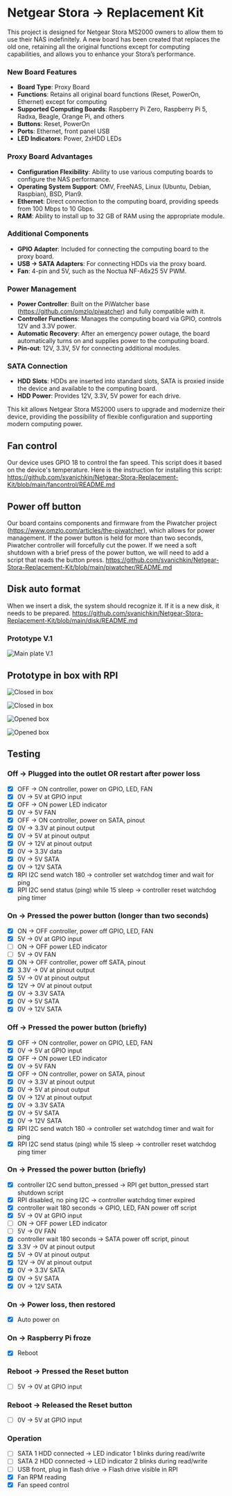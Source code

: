 # Netgear Stora → Replacement Kit

This project is designed for Netgear Stora MS2000 owners to allow them to use their NAS indefinitely. A new board has been created that replaces the old one, retaining all the original functions except for computing capabilities, and allows you to enhance your Stora’s performance.

### New Board Features

- **Board Type**: Proxy Board
- **Functions**: Retains all original board functions (Reset, PowerOn, Ethernet) except for computing
- **Supported Computing Boards**: Raspberry Pi Zero, Raspberry Pi 5, Radxa, Beagle, Orange Pi, and others
- **Buttons**: Reset, PowerOn
- **Ports**: Ethernet, front panel USB
- **LED Indicators**: Power, 2xHDD LEDs

### Proxy Board Advantages

- **Configuration Flexibility**: Ability to use various computing boards to configure the NAS performance.
- **Operating System Support**: OMV, FreeNAS, Linux (Ubuntu, Debian, Raspbian), BSD, Plan9.
- **Ethernet**: Direct connection to the computing board, providing speeds from 100 Mbps to 10 Gbps.
- **RAM**: Ability to install up to 32 GB of RAM using the appropriate module.

### Additional Components

- **GPIO Adapter**: Included for connecting the computing board to the proxy board.
- **USB → SATA Adapters**: For connecting HDDs via the proxy board.
- **Fan**: 4-pin and 5V, such as the Noctua NF-A6x25 5V PWM.

### Power Management

- **Power Controller**: Built on the PiWatcher base (https://github.com/omzlo/piwatcher) and fully compatible with it.
- **Controller Functions**: Manages the computing board via GPIO, controls 12V and 3.3V power.
- **Automatic Recovery**: After an emergency power outage, the board automatically turns on and supplies power to the computing board.
- **Pin-out**: 12V, 3.3V, 5V for connecting additional modules.

### SATA Connection

- **HDD Slots**: HDDs are inserted into standard slots, SATA is proxied inside the device and available to the computing board.
- **HDD Power**: Provides 12V, 3.3V, 5V power for each drive.

This kit allows Netgear Stora MS2000 users to upgrade and modernize their device, providing the possibility of flexible configuration and supporting modern computing power.

## Fan control

Our device uses GPIO 18 to control the fan speed. This script does it based on the device's temperature. Here is the instruction for installing this script: 
https://github.com/svanichkin/Netgear-Stora-Replacement-Kit/blob/main/fancontrol/README.md

## Power off button

Our board contains components and firmware from the Piwatcher project (https://www.omzlo.com/articles/the-piwatcher), which allows for power management. If the power button is held for more than two seconds, Piwatcher controller will forcefully cut the power. If we need a soft shutdown with a brief press of the power button, we will need to add a script that reads the button press. https://github.com/svanichkin/Netgear-Stora-Replacement-Kit/blob/main/piwatcher/README.md

## Disk auto format

When we insert a disk, the system should recognize it. If it is a new disk, it needs to be prepared.
https://github.com/svanichkin/Netgear-Stora-Replacement-Kit/blob/main/disk/README.md

### Prototype V.1

![Main plate V.1](https://raw.githubusercontent.com/svanichkin/Netgear-Stora-Replacement-Kit/refs/heads/main/Photos/Prototype_v.1/5.prototype_plate_v.1.heic)

## Prototype in box with RPI

![Closed in box](https://raw.githubusercontent.com/svanichkin/Netgear-Stora-Replacement-Kit/refs/heads/main/Photos/Prototype_v.1/1.prototype_nas_v.1.jpg)

![Closed in box](https://raw.githubusercontent.com/svanichkin/Netgear-Stora-Replacement-Kit/refs/heads/main/Photos/Prototype_v.1/2.prototype_nas_v.1.jpg)

![Opened box](https://raw.githubusercontent.com/svanichkin/Netgear-Stora-Replacement-Kit/refs/heads/main/Photos/Prototype_v.1/3.prototype_nas_v.1.jpg)

![Opened box](https://raw.githubusercontent.com/svanichkin/Netgear-Stora-Replacement-Kit/refs/heads/main/Photos/Prototype_v.1/4.prototype_nas_v.1.jpg)


## Testing

### Off → Plugged into the outlet OR restart after power loss
- [x] OFF → ON controller, power on GPIO, LED, FAN
- [x] 0V → 5V at GPIO input
- [x] OFF → ON power LED indicator
- [x] 0V → 5V FAN
- [x] OFF → ON controller, power on SATA, pinout
- [x] 0V → 3.3V at pinout output
- [x] 0V → 5V at pinout output
- [x] 0V → 12V at pinout output
- [x] 0V → 3.3V data
- [x] 0V → 5V SATA
- [x] 0V → 12V SATA
- [x] RPI I2C send watch 180 → controller set watchdog timer and wait for ping
- [x] RPI I2C send status (ping) while 15 sleep → controller reset watchdog ping timer

### On → Pressed the power button (longer than two seconds)
- [x] ON → OFF controller, power off GPIO, LED, FAN
- [x] 5V → 0V at GPIO input
- [ ] ON → OFF power LED indicator
- [ ] 5V → 0V FAN
- [x] ON → OFF controller, power off SATA, pinout
- [x] 3.3V → 0V at pinout output
- [x] 5V → 0V at pinout output
- [x] 12V → 0V at pinout output
- [x] 0V → 3.3V SATA
- [x] 0V → 5V SATA
- [x] 0V → 12V SATA

### Off → Pressed the power button (briefly)
- [x] OFF → ON controller, power on GPIO, LED, FAN
- [x] 0V → 5V at GPIO input
- [x] OFF → ON power LED indicator
- [x] 0V → 5V FAN
- [x] OFF → ON controller, power on SATA, pinout
- [x] 0V → 3.3V at pinout output
- [x] 0V → 5V at pinout output
- [x] 0V → 12V at pinout output
- [x] 0V → 3.3V SATA
- [x] 0V → 5V SATA
- [x] 0V → 12V SATA
- [x] RPI I2C send watch 180 → controller set watchdog timer and wait for ping
- [x] RPI I2C send status (ping) while 15 sleep → controller reset watchdog ping timer

### On → Pressed the power button (briefly)
- [x] controller I2C send button_pressed → RPI get button_pressed start shutdown script
- [x] RPI disabled, no ping I2C → controller watchdog timer expired
- [x] controller wait 180 seconds → GPIO, LED, FAN power off script
- [x] 5V → 0V at GPIO input
- [ ] ON → OFF power LED indicator
- [ ] 5V → 0V FAN
- [x] controller wait 180 seconds → SATA power off script, pinout
- [x] 3.3V → 0V at pinout output
- [x] 5V → 0V at pinout output
- [x] 12V → 0V at pinout output
- [x] 0V → 3.3V SATA
- [x] 0V → 5V SATA
- [x] 0V → 12V SATA

### On → Power loss, then restored
- [x] Auto power on

### On → Raspberry Pi froze
- [x] Reboot

### Reboot → Pressed the Reset button
- [ ] 5V → 0V at GPIO input

### Reboot → Released the Reset button
- [ ] 0V → 5V at GPIO input

### Operation
- [ ] SATA 1 HDD connected → LED indicator 1 blinks during read/write
- [ ] SATA 2 HDD connected → LED indicator 2 blinks during read/write
- [ ] USB front, plug in flash drive → Flash drive visible in RPI
- [x] Fan RPM reading
- [x] Fan speed control